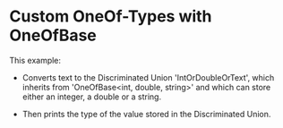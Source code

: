 # Custom OneOf-Types with OneOfBase

This example:

* Converts text to the Discriminated Union 'IntOrDoubleOrText',
  which inherits from 'OneOfBase<int, double, string>' and
  which can store either an integer, a double or a string.

* Then prints the type of the value stored in the Discriminated Union.
